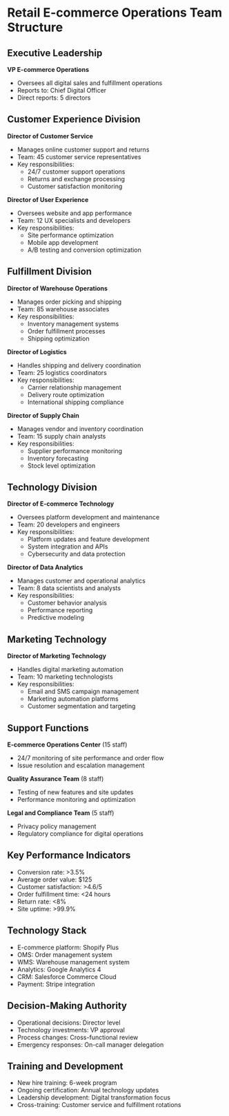 # Retail E-commerce Operations Team Structure

## Executive Leadership
**VP E-commerce Operations**  
- Oversees all digital sales and fulfillment operations  
- Reports to: Chief Digital Officer  
- Direct reports: 5 directors  

## Customer Experience Division
**Director of Customer Service**  
- Manages online customer support and returns  
- Team: 45 customer service representatives  
- Key responsibilities:  
  - 24/7 customer support operations  
  - Returns and exchange processing  
  - Customer satisfaction monitoring  

**Director of User Experience**  
- Oversees website and app performance  
- Team: 12 UX specialists and developers  
- Key responsibilities:  
  - Site performance optimization  
  - Mobile app development  
  - A/B testing and conversion optimization  

## Fulfillment Division
**Director of Warehouse Operations**  
- Manages order picking and shipping  
- Team: 85 warehouse associates  
- Key responsibilities:  
  - Inventory management systems  
  - Order fulfillment processes  
  - Shipping optimization  

**Director of Logistics**  
- Handles shipping and delivery coordination  
- Team: 25 logistics coordinators  
- Key responsibilities:  
  - Carrier relationship management  
  - Delivery route optimization  
  - International shipping compliance  

**Director of Supply Chain**  
- Manages vendor and inventory coordination  
- Team: 15 supply chain analysts  
- Key responsibilities:  
  - Supplier performance monitoring  
  - Inventory forecasting  
  - Stock level optimization  

## Technology Division
**Director of E-commerce Technology**  
- Oversees platform development and maintenance  
- Team: 20 developers and engineers  
- Key responsibilities:  
  - Platform updates and feature development  
  - System integration and APIs  
  - Cybersecurity and data protection  

**Director of Data Analytics**  
- Manages customer and operational analytics  
- Team: 8 data scientists and analysts  
- Key responsibilities:  
  - Customer behavior analysis  
  - Performance reporting  
  - Predictive modeling  

## Marketing Technology
**Director of Marketing Technology**  
- Handles digital marketing automation  
- Team: 10 marketing technologists  
- Key responsibilities:  
  - Email and SMS campaign management  
  - Marketing automation platforms  
  - Customer segmentation and targeting  

## Support Functions
**E-commerce Operations Center** (15 staff)  
- 24/7 monitoring of site performance and order flow  
- Issue resolution and escalation management  

**Quality Assurance Team** (8 staff)  
- Testing of new features and site updates  
- Performance monitoring and optimization  

**Legal and Compliance Team** (5 staff)  
- Privacy policy management  
- Regulatory compliance for digital operations  

## Key Performance Indicators
- Conversion rate: >3.5%  
- Average order value: $125  
- Customer satisfaction: >4.6/5  
- Order fulfillment time: <24 hours  
- Return rate: <8%  
- Site uptime: >99.9%  

## Technology Stack
- E-commerce platform: Shopify Plus  
- OMS: Order management system  
- WMS: Warehouse management system  
- Analytics: Google Analytics 4  
- CRM: Salesforce Commerce Cloud  
- Payment: Stripe integration  

## Decision-Making Authority
- Operational decisions: Director level  
- Technology investments: VP approval  
- Process changes: Cross-functional review  
- Emergency responses: On-call manager delegation  

## Training and Development
- New hire training: 6-week program  
- Ongoing certification: Annual technology updates  
- Leadership development: Digital transformation focus  
- Cross-training: Customer service and fulfillment rotations